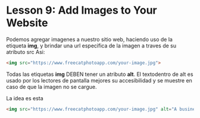 # Lesson 9: Add Images to Your Website

Podemos agregar imagenes a nuestro sitio web, haciendo uso de la etiqueta __img__, y brindar una url especifica de la imagen a traves de su atributo src
Asi:

~~~html
<img src="https://www.freecatphotoapp.com/your-image.jpg">
~~~

Todas las etiquetas __img__ DEBEN tener un atributo __alt__.
El textodentro de alt es usado por los lectores de pantalla mejores su accesibilidad y se muestre en caso de que la imagen no se cargue.

La idea es esta

~~~html
<img src="https://www.freecatphotoapp.com/your-image.jpg" alt="A business cat wearing a necktie.">
~~~
